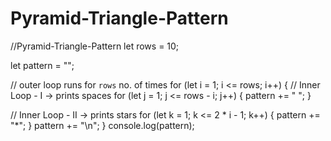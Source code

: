 # Pyramid-Triangle-Pattern
//Pyramid-Triangle-Pattern
let rows = 10;

let pattern = "";

// outer loop runs for `rows` no. of times
for (let i = 1; i <= rows; i++) {
   // Inner Loop - I -> prints spaces
   for (let j = 1; j <= rows - i; j++) {
      pattern += " ";
   }

   // Inner Loop - II -> prints stars
   for (let k = 1; k <= 2 * i - 1; k++) {
      pattern += "*";
   }
   pattern += "\n";
}
console.log(pattern);

